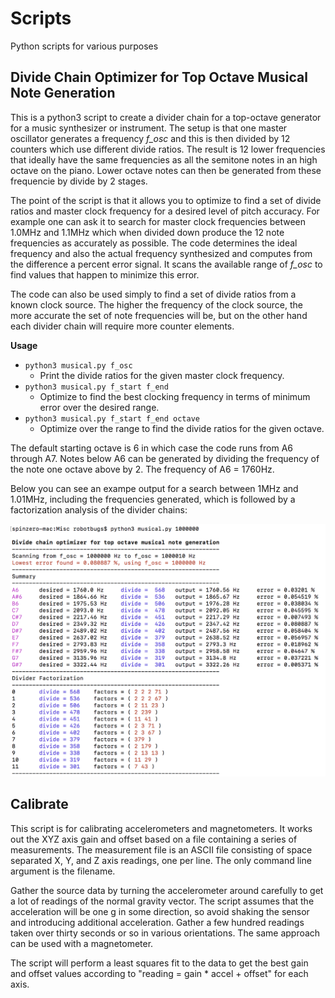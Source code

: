 # Scripts
Python scripts for various purposes

## Divide Chain Optimizer for Top Octave Musical Note Generation

This is a python3 script to create a divider chain for a top-octave generator for a music synthesizer or instrument. The setup is that one master oscillator generates a frequency *f_osc* and this is then divided by 12 counters which use different divide ratios. The result is 12 lower frequencies that ideally have the same frequencies as all the semitone notes in an high octave on the piano. Lower octave notes can then be generated from these frequencie by divide by 2 stages.

The point of the script is that it allows you to optimize to find a set of divide ratios and master clock frequency for a desired level of pitch accuracy. For example one can ask it to search for master clock frequencies between 1.0MHz and 1.1MHz which when divided down produce the 12 note frequencies as accurately as possible. The code determines the ideal frequency and also the actual frequency synthesized and computes from the difference a percent error signal. It scans the available range of *f_osc* to find values that happen to minimize this error.

The code can also be used simply to find a set of divide ratios from a known clock source. The higher the frequency of the clock source, the more accurate the set of note frequencies will be, but on the other hand each divider chain will require more counter elements.

**Usage**

* `python3 musical.py f_osc` 
  - Print the divide ratios for the given master clock frequency.
* `python3 musical.py f_start f_end` 
  - Optimize to find the best clocking frequency in terms of minimum error over the desired range.
* `python3 musical.py f_start f_end octave` 
  - Optimize over the range to find the divide ratios for the given octave.

The default starting octave is 6 in which case the code runs from A6 through A7. Notes below A6 can be generated by dividing the frequency of the note one octave above by 2. The frequency of A6 = 1760Hz.

Below you can see an exampe output for a search between 1MHz and 1.01MHz, including the frequencies generated, which is followed by a factorization analysis of the divider chains:

![Example Script Run](Images/top_octave_example_factors.png)

## Calibrate
This script is for calibrating accelerometers and magnetometers. It works out the XYZ axis gain and offset based on a file containing a series of measurements. The measurement file is an ASCII file consisting of space separated X, Y, and Z axis readings, one per line. The only command line argument is the filename.

Gather the source data by turning the accelerometer around carefully to get a lot of readings of the normal gravity vector. The script assumes that the acceleration will be one g in some direction, so avoid shaking the sensor and introducing additional acceleration. Gather a few hundred readings taken over thirty seconds or so in various orientations. The same approach can be used with a magnetometer.

The script will perform a least squares fit to the data to get the best gain and offset values according to "reading = gain * accel + offset" for each axis.
